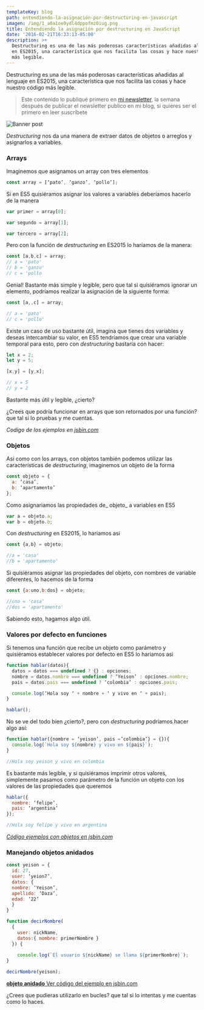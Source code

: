 ```yaml
---
templateKey: blog
path: entendiendo-la-asignación-por-destructuring-en-javascript
imagen: /img/1_a0a1oe9ydl4dppofmz0iug.png
title: Entendiendo la asignación por destructuring en JavaScript
date: '2016-02-21T16:33:13-05:00'
description: >+
  Destructuring es una de las más poderosas características añadidas al lenguaje
  en ES2015, una característica que nos facilita las cosas y hace nuestro código
  más legible.
---
```

Destructuring es una de las más poderosas características añadidas al lenguaje en ES2015, una característica que nos facilita las cosas y hace nuestro código más legible.

> Este contenido lo publiqué primero en [mi newsletter](https://tinyletter.com/yeion7), la semana después de publicar el newsletter publico en mi blog, si quieres ser el primero en leer suscríbete

![Banner post](/img/1_a0a1oe9ydl4dppofmz0iug.png)

_Destructuring_ nos da una manera de extraer datos de objetos o arreglos y asignarlos a variables.

### Arrays

Imaginemos que asignamos un array con tres elementos

```js
const array = [‘pato’, ‘ganzo’, ‘pollo’];
```

Si en ES5 quisiéramos asignar los valores a variables deberíamos hacerlo de la manera

```js
var primer = array[0];

var segundo = array[1];

var tercero = array[2];
```

Pero con la función de _destructuring_ en ES2015 lo haríamos de la manera:

```js
const [a,b,c] = array;
// a = 'pato'
// b = 'ganzo'
// c = 'pollo
```

Genial! Bastante más simple y legible, pero que tal si quisiéramos ignorar un elemento, podríamos realizar la asignación de la siguiente forma:

```js
const [a,,c] = array;

// a = 'pato'
// c = 'pollo'
```

Existe un caso de uso bastante útil, imagina que tienes dos variables y deseas intercambiar su valor, en ES5 tendríamos que crear una variable temporal para esto, pero con _destructuring_ bastaría con hacer:

```js
let x = 2;
let y = 5;

[x,y] = [y,x];

// x = 5
// y = 2
```

Bastante más útil y legible, ¿cierto?

¿Crees que podría funcionar en arrays que son retornados por una función? que tal si lo pruebas y me cuentas.

_Codigo de los ejemplos en [jsbin.com](https://jsbin.com/hacovaquga/edit?js,console)_

### Objetos

Así como con los arrays, con objetos también podemos utilizar las características de _destructuring_, imaginemos un objeto de la forma

```js
const objeto = {
  a: ‘casa’,
  b: ‘apartamento’
};
```

Como asignariamos las propiedades de_ objeto_ a variables en ES5

```js
var a = objeto.a;
var b = objeto.b;
```

Con _destructuring_ en ES2015, lo hariamos asi

```js
const {a,b} = objeto;

//a = 'casa'
//b = 'apartamento'
```

Si quisiéramos asignar las propiedades del objeto, con nombres de variable diferentes, lo hacemos de la forma

```js
const {a:uno,b:dos} = objeto;

//uno = 'casa'
//dos = 'apartamento'
```

Sabiendo esto, hagamos algo útil.

### Valores por defecto en funciones

Si tenemos una función que recibe un objeto como parámetro y quisiéramos establecer valores por defecto en ES5 lo hariamos asi

```js
function hablar(datos){
  datos = datos === undefined ? {} : opciones;
  nombre = datos.nombre === undefined ? ‘Yeison’ : opciones.nombre;
  pais = datos.pais === undefined ? ‘colombia’ : opciones.pais;

  console.log(‘Hola soy ‘ + nombre + ‘ y vivo en ‘ + pais);
}

hablar();
```

No se ve del todo bien ¿cierto?, pero con _destructuring_ podríamos hacer algo así:

```js
function hablar({nombre = ‘yeison’, pais =’colombia’} = {}){
  console.log(`Hola soy ${nombre} y vivo en ${pais}`);
}

//Hola soy yeison y vivo en colombia
```

Es bastante más legible, y si quisiéramos imprimir otros valores, simplemente pasamos como parámetro de la función un objeto con los valores de las propiedades que queremos

```js
hablar({
  nombre: ‘felipe’,
  pais: ‘argentina’
}); 

//Hola soy felipe y vivo en argentina
```

_[Código ejemplos con objetos en jsbin.com](https://jsbin.com/wuhonikuma/edit?js,console)_

### Manejando objetos anidados

```js
const yeison = {
  id: 27,
  user: ‘yeion7’,
  datos: {
  nombre: ‘Yeison’,
  apellido: ‘Daza’,
  edad: ‘22’
  }
}

function decirNombre(
  {
    user: nickName, 
    datos:{ nombre: primerNombre }
  }) {
  
    console.log(`El usuario ${nickName} se llama ${primerNombre}`);
}

decirNombre(yeison);
```

[**objeto anidado** Ver código del ejemplo en jsbin.com](https://jsbin.com/jevebe/edit?js,console)

¿Crees que pudieras utilizarlo en bucles? que tal si lo intentas y me cuentas como lo haces.
